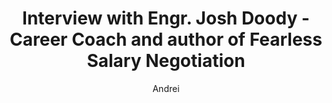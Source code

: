 ---
title: Interview with Engr. Josh Doody - Career Coach and author of Fearless Salary Negotiation 
publication: EEWeb
article_url: https://www.eeweb.com/interview-with-engr-josh-doody/
author: Andrei
thumbnail: eeweb.png
publication_date: 07-19-2016
---